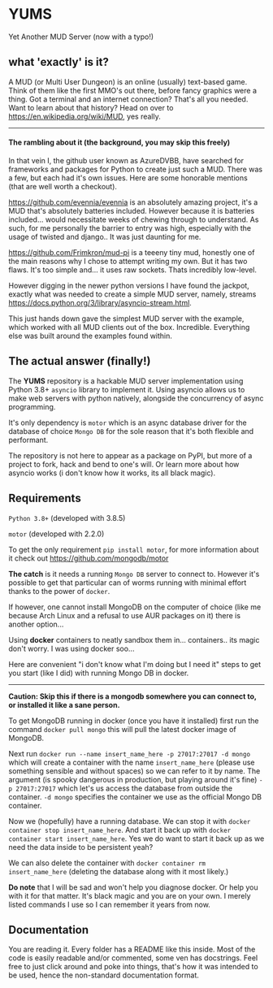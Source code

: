 # YUMS
Yet Another MUD Server (now with a typo!)

## what 'exactly' is it?

A MUD (or Multi User Dungeon) is an online (usually) text-based game. Think of them like the first MMO's out there, before fancy graphics were a thing. Got a terminal and an internet connection? That's all you needed. Want to learn about that history? Head on over to <https://en.wikipedia.org/wiki/MUD>, yes really.

---

#### The rambling about it (the background, you may skip this freely)

In that vein I, the github user known as AzureDVBB, have searched for frameworks and packages for Python to create just such a MUD. There was a few, but each had it's own issues. Here are some honorable mentions (that are well worth a checkout).

<https://github.com/evennia/evennia> is an absolutely amazing project, it's a MUD that's absolutely batteries included. However because it is batteries included... would necessitate weeks of chewing through to understand. As such, for me personally the barrier to entry was high, especially with the usage of twisted and django.. It was just daunting for me.

<https://github.com/Frimkron/mud-pi> is a teeeny tiny mud, honestly one of the main reasons why I chose to attempt writing my own. But it has two flaws. It's too simple and... it uses raw sockets. Thats incredibly low-level.

However digging in the newer python versions I have found the jackpot, exactly what was needed to create a simple MUD server, namely, streams <https://docs.python.org/3/library/asyncio-stream.html>.

This just hands down gave the simplest MUD server with the example, which worked with all MUD clients out of the box. Incredible. Everything else was built around the examples found within.

## The actual answer (finally!)

The **YUMS** repository is a hackable MUD server implementation using Python 3.8+ `asyncio` library to implement it. Using asyncio allows us to make web servers with python natively, alongside the concurrency of async programming.

It's only dependency is `motor` which is an async database driver for the database of choice `Mongo DB` for the sole reason that it's both flexible and performant.

The repository is not here to appear as a package on PyPI, but more of a project to fork, hack and bend to one's will. Or learn more about how asyncio works (i don't know how it works, its all black magic).

## Requirements

`Python 3.8+` (developed with 3.8.5)

`motor` (developed with 2.2.0)

To get the only requirement `pip install motor`, for more information about it check out <https://github.com/mongodb/motor>

**The catch** is it needs a running `Mongo DB` server to connect to. However it's possible to get that particular can of worms running with minimal effort thanks to the power of `docker`.

If however, one cannot install MongoDB on the computer of choice (like me because Arch Linux and a refusal to use AUR packages on it) there is another option...

Using **docker** containers to neatly sandbox them in... containers.. its magic don't worry. I was using docker soo...

Here are convenient "i don't know what I'm doing but I need it" steps to get you start (like I did) with running Mongo DB in docker.

---
**Caution: Skip this if there is a mongodb somewhere you can connect to, or installed it like a sane person.**

To get MongoDB running in docker (once you have it installed) first run the command `docker pull mongo` this will pull the latest docker image of MongoDB.

Next run `docker run --name insert_name_here -p 27017:27017 -d mongo` which will create a container with the name `insert_name_here` (please use something sensible and without spaces) so we can refer to it by name. The argument (is spooky dangerous in production, but playing around it's fine) `-p 27017:27017` which let's us access the database from outside the container. `-d mongo` specifies the container we use as the official Mongo DB container.

Now we (hopefully) have a running database. We can stop it with `docker container stop insert_name_here`. And start it back up with `docker container start insert_name_here`. Yes we do want to start it back up as we need the data inside to be persistent yeah?

We can also delete the container with `docker container rm insert_name_here` (deleting the database along with it most likely.)

**Do note** that I will be sad and won't help you diagnose docker. Or help you with it for that matter. It's black magic and you are on your own. I merely listed commands I use so I can remember it years from now.

## Documentation

You are reading it. Every folder has a README like this inside. Most of the code is easily readable and/or commented, some ven has docstrings. Feel free to just click around and poke into things, that's how it was intended to be used, hence the non-standard documentation format.
